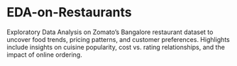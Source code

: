 # EDA-on-Restaurants
Exploratory Data Analysis on Zomato’s Bangalore restaurant dataset to uncover food trends, pricing patterns, and customer preferences. Highlights include insights on cuisine popularity, cost vs. rating relationships, and the impact of online ordering. 
